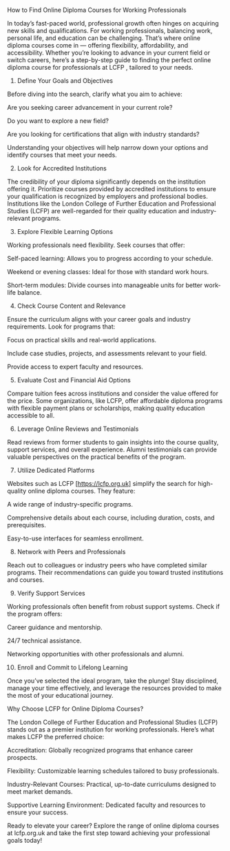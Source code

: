 How to Find Online Diploma Courses for Working Professionals

In today’s fast-paced world, professional growth often hinges on acquiring new skills and qualifications. For working professionals, balancing work, personal life, and education can be challenging. That’s where online diploma courses come in — offering flexibility, affordability, and accessibility. Whether you’re looking to advance in your current field or switch careers, here’s a step-by-step guide to finding the perfect online diploma course for professionals at LCFP , tailored to your needs.

1. Define Your Goals and Objectives

Before diving into the search, clarify what you aim to achieve:

Are you seeking career advancement in your current role?

Do you want to explore a new field?

Are you looking for certifications that align with industry standards?

Understanding your objectives will help narrow down your options and identify courses that meet your needs.

2. Look for Accredited Institutions

The credibility of your diploma significantly depends on the institution offering it. Prioritize courses provided by accredited institutions to ensure your qualification is recognized by employers and professional bodies. Institutions like the London College of Further Education and Professional Studies (LCFP) are well-regarded for their quality education and industry-relevant programs.

3. Explore Flexible Learning Options

Working professionals need flexibility. Seek courses that offer:

Self-paced learning: Allows you to progress according to your schedule.

Weekend or evening classes: Ideal for those with standard work hours.

Short-term modules: Divide courses into manageable units for better work-life balance.

4. Check Course Content and Relevance

Ensure the curriculum aligns with your career goals and industry requirements. Look for programs that:

Focus on practical skills and real-world applications.

Include case studies, projects, and assessments relevant to your field.

Provide access to expert faculty and resources.

5. Evaluate Cost and Financial Aid Options

Compare tuition fees across institutions and consider the value offered for the price. Some organizations, like LCFP, offer affordable diploma programs with flexible payment plans or scholarships, making quality education accessible to all.

6. Leverage Online Reviews and Testimonials

Read reviews from former students to gain insights into the course quality, support services, and overall experience. Alumni testimonials can provide valuable perspectives on the practical benefits of the program.

7. Utilize Dedicated Platforms

Websites such as LCFP [https://lcfp.org.uk] simplify the search for high-quality online diploma courses. They feature:

A wide range of industry-specific programs.

Comprehensive details about each course, including duration, costs, and prerequisites.

Easy-to-use interfaces for seamless enrollment.

8. Network with Peers and Professionals

Reach out to colleagues or industry peers who have completed similar programs. Their recommendations can guide you toward trusted institutions and courses.

9. Verify Support Services

Working professionals often benefit from robust support systems. Check if the program offers:

Career guidance and mentorship.

24/7 technical assistance.

Networking opportunities with other professionals and alumni.

10. Enroll and Commit to Lifelong Learning

Once you’ve selected the ideal program, take the plunge! Stay disciplined, manage your time effectively, and leverage the resources provided to make the most of your educational journey.

Why Choose LCFP for Online Diploma Courses?

The London College of Further Education and Professional Studies (LCFP) stands out as a premier institution for working professionals. Here’s what makes LCFP the preferred choice:

Accreditation: Globally recognized programs that enhance career prospects.

Flexibility: Customizable learning schedules tailored to busy professionals.

Industry-Relevant Courses: Practical, up-to-date curriculums designed to meet market demands.

Supportive Learning Environment: Dedicated faculty and resources to ensure your success.

Ready to elevate your career? Explore the range of online diploma courses at lcfp.org.uk and take the first step toward achieving your professional goals today!

